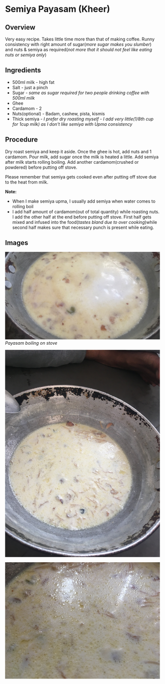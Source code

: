# Semiya Payasam (Kheer)
## Overview
Very easy recipe. Takes little time more than that of making coffee. Runny consistency with right amount of sugar(*more sugar makes you slumber*) and nuts & semiya as required(*not more that it should not feel like eating nuts or semiya only*)

## Ingredients
* 500ml milk - high fat
* Salt - just a pinch
* Sugar - *same as sugar required for two people drinking coffee with 500ml milk*
* Ghee
* Cardamom - 2
* Nuts(optional) - Badam, cashew, pista, kismis
* Thick semiya - *I prefer dry roasting myself - I add very little(1/8th cup for 1cup milk) as I don't like semiya with Upma consistency*

## Procedure
Dry roast semiya and keep it aside.
Once the ghee is hot, add nuts and 1 cardamom. Pour milk, add sugar once the milk is heated a little. Add semiya after milk starts rolling boiling. 
Add another cardamom(crushed or powdered) before putting off stove. 

Please remember that semiya gets cooked even after putting off stove due to the heat from milk.

**Note:**
* When I make semiya upma, I usually add semiya when water comes to rolling boil
* I add half amount of cardamom(out of total quantity) while roasting nuts. I add the other half at the end before putting off stove. 
First half gets mixed and infused into the food(*tastes bland due to over cooking*)while second half makes sure that necessary punch is present while eating.

## Images
![Payasam On the Stove](https://github.com/narenkiran1729/Recipes/blob/master/Images/SemiyaPayasam/PayasamOnTheStove.JPG)  
*Payasam boiling on stove*  
  
![Payasam Off the Stove](https://github.com/narenkiran1729/Recipes/blob/master/Images/SemiyaPayasam/PayasamOffTheStove.JPG)  

![Payasam CloseUpShot Off the Stove](https://github.com/narenkiran1729/Recipes/blob/master/Images/SemiyaPayasam/PayasamCloseUpOffTheStove.JPG)
